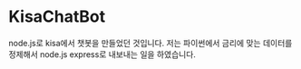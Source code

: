 # KisaChatBot
node.js로 kisa에서 챗봇을 만들었던 것입니다.
저는 파이썬에서 금리에 맞는 데이터를 정제해서 node.js express로 내보내는 일을 하였습니다.
